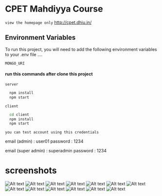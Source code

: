 
# CPET Mahdiyya Course


`view the homepage only`
http://cpet.dhiu.in/


## Environment Variables

To run this project, you will need to add the following environment variables to your .env file ....

`MONGO_URI`




#### run this commands after clone this project

`server`

```bash
  npm install
  npm start
```

`client`

```bash
  cd client
  npm install
  npm start
```


`you can test account using this credentials`

  email (admin) : user01
  password : 1234

  email (super admin) : superadmin
  password : 1234




# screenshots

![Alt text](./screenshots/1.png)
![Alt text](./screenshots/2.png)
![Alt text](./screenshots/3.png)
![Alt text](./screenshots/4.png)
![Alt text](./screenshots/5.png)
![Alt text](./screenshots/6.png)
![Alt text](./screenshots/8.png)
![Alt text](./screenshots/9.png)
![Alt text](./screenshots/10.png)
![Alt text](./screenshots/11.png)
![Alt text](./screenshots/12.png)
![Alt text](./screenshots/13.png)
![Alt text](./screenshots/14.png)
